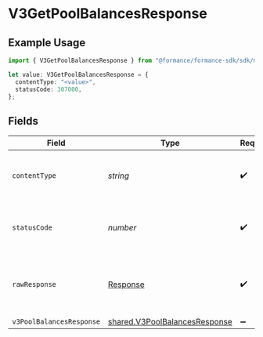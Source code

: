 # V3GetPoolBalancesResponse

## Example Usage

```typescript
import { V3GetPoolBalancesResponse } from "@formance/formance-sdk/sdk/models/operations";

let value: V3GetPoolBalancesResponse = {
  contentType: "<value>",
  statusCode: 307000,
};
```

## Fields

| Field                                                                                 | Type                                                                                  | Required                                                                              | Description                                                                           |
| ------------------------------------------------------------------------------------- | ------------------------------------------------------------------------------------- | ------------------------------------------------------------------------------------- | ------------------------------------------------------------------------------------- |
| `contentType`                                                                         | *string*                                                                              | :heavy_check_mark:                                                                    | HTTP response content type for this operation                                         |
| `statusCode`                                                                          | *number*                                                                              | :heavy_check_mark:                                                                    | HTTP response status code for this operation                                          |
| `rawResponse`                                                                         | [Response](https://developer.mozilla.org/en-US/docs/Web/API/Response)                 | :heavy_check_mark:                                                                    | Raw HTTP response; suitable for custom response parsing                               |
| `v3PoolBalancesResponse`                                                              | [shared.V3PoolBalancesResponse](../../../sdk/models/shared/v3poolbalancesresponse.md) | :heavy_minus_sign:                                                                    | OK                                                                                    |